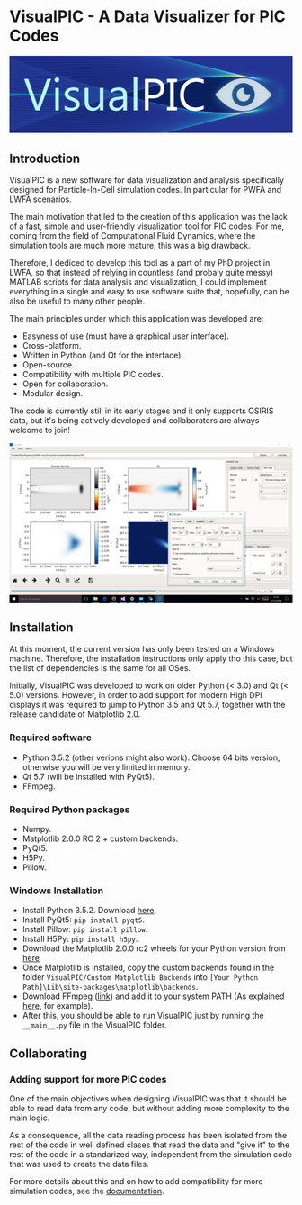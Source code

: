 # VisualPIC - A Data Visualizer for PIC Codes

![VisualPIC logo](Logo/logo_horizontal.png)

## Introduction

VisualPIC is a new software for data visualization and analysis specifically designed for Particle-In-Cell simulation codes. In particular for PWFA and LWFA scenarios.

The main motivation that led to the creation of this application was the lack of a fast, simple and user-friendly visualization tool for PIC codes. 
For me, coming from the field of Computational Fluid Dynamics, where the simulation tools are much more mature, this was a big drawback.

Therefore, I dediced to develop this tool as a part of my PhD project in LWFA, so that instead of relying in countless (and probaly quite messy) 
MATLAB scripts for data analysis and visualization, I could implement everything in a single and easy to use software suite  that, hopefully, can be also be useful to many other people.

The main principles under which this application was developed are:

* Easyness of use (must have a graphical user interface).
* Cross-platform.
* Written in Python (and Qt for the interface).
* Open-source.
* Compatibility with multiple PIC codes.
* Open for collaboration.
* Modular design.

The code is currently still in its early stages and it only supports OSIRIS data, but it's being actively developed and collaborators are always welcome to join!

![VisualPIC Screnshot](Logo/VisualPIC.PNG)

## Installation
At this moment, the current version has only been tested on a Windows machine. Therefore, the installation instructions only apply tho this case, but the list of dependencies is the same for all OSes.

Initially, VisualPIC was developed to work on older Python (< 3.0) and Qt (< 5.0) versions. However, in order to add support for modern High DPI displays it was required to jump to Python 3.5 and Qt 5.7, together with the release candidate of Matplotlib 2.0.

### Required software
* Python 3.5.2 (other verions might also work). Choose 64 bits version, otherwise you will be very limited in memory.
* Qt 5.7 (will be installed with PyQt5).
* FFmpeg.

### Required Python packages
* Numpy.
* Matplotlib 2.0.0 RC 2 + custom backends.
* PyQt5.
* H5Py.
* Pillow.

### Windows Installation
* Install Python 3.5.2. Download [here](https://www.python.org/downloads/release/python-352/).
* Install PyQt5: `pip install pyqt5`.
* Install Pillow: `pip install pillow`.
* Install H5Py: `pip install h5py`.
* Download the Matplotlib 2.0.0 rc2 wheels for your Python version from [here](http://www.lfd.uci.edu/~gohlke/pythonlibs/#matplotlib)
* Once Matplotlib is installed, copy the custom backends found in the folder `VisualPIC/Custom Matplotlib Backends` into `[Your Python Path]\Lib\site-packages\matplotlib\backends`.
* Download FFmpeg ([link](https://ffmpeg.zeranoe.com/builds/)) and add it to your system PATH (As explained [here](http://www.wikihow.com/Install-FFmpeg-on-Windows), for example).
* After this, you should be able to run VisualPIC just by running the `__main__.py` file in the VisualPIC folder.


## Collaborating

### Adding support for more PIC codes

One of the main objectives when designing VisualPIC was that it should be able to read data from any code, but without adding more complexity to the main logic.

As a consequence, all the data reading process has been isolated from the rest of the code in well defined clases that read the data and "give it" to the rest of the code in a standarized way, independent from the simulation code that was used to create the data files.

For more details about this and on how to add compatibility for more simulation codes, see the [documentation](/Documentation/AddSupportForAnotherCode.md).
